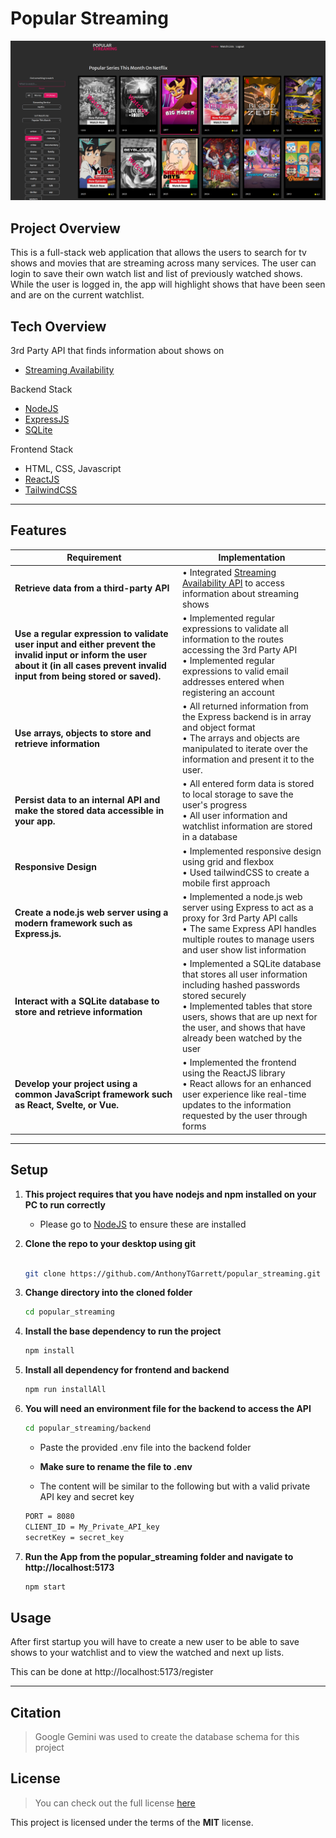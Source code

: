 # Popular Streaming

![alt text](img/home_form_showing.png)

## Project Overview

This is a full-stack web application that allows the users to search for tv shows and movies that are streaming across many services. The user can login to save their own watch list and list of previously watched shows. While the user is logged in, the app will highlight shows that have been seen and are on the current watchlist.

## Tech Overview

3rd Party API that finds information about shows on

- [Streaming Availability](https://www.movieofthenight.com/about/api)

Backend Stack

- [NodeJS](https://nodejs.org/en)
- [ExpressJS](https://expressjs.com/)
- [SQLite](https://www.sqlite.org/)

Frontend Stack

- HTML, CSS, Javascript
- [ReactJS](https://react.dev/)
- [TailwindCSS](https://tailwindcss.com/)

---

## Features

| Requirement                                                                                                                                                                           | Implementation                                                                                                                                                                                                                                      |
| ------------------------------------------------------------------------------------------------------------------------------------------------------------------------------------- | --------------------------------------------------------------------------------------------------------------------------------------------------------------------------------------------------------------------------------------------------- |
| **Retrieve data from a third-party API**                                                                                                                                              | • Integrated [Streaming Availability API](https://www.movieofthenight.com/about/api) to access information about streaming shows<br>                                                                                                                |
| **Use a regular expression to validate user input and either prevent the invalid input or inform the user about it (in all cases prevent invalid input from being stored or saved).** | • Implemented regular expressions to validate all information to the routes accessing the 3rd Party API<br>• Implemented regular expressions to valid email addresses entered when registering an account                                           |
| **Use arrays, objects to store and retrieve information**                                                                                                                             | • All returned information from the Express backend is in array and object format<br>• The arrays and objects are manipulated to iterate over the information and present it to the user.                                                           |
| **Persist data to an internal API and make the stored data accessible in your app.**                                                                                                  | • All entered form data is stored to local storage to save the user's progress<br>• All user information and watchlist information are stored in a database                                                                                         |
| **Responsive Design**                                                                                                                                                                 | • Implemented responsive design using grid and flexbox<br>• Used tailwindCSS to create a mobile first approach                                                                                                                                      |
| **Create a node.js web server using a modern framework such as Express.js.**                                                                                                          | • Implemented a node.js web server using Express to act as a proxy for 3rd Party API calls<br> • The same Express API handles multiple routes to manage users and user show list information                                                        |
| **Interact with a SQLite database to store and retrieve information**                                                                                                                 | • Implemented a SQLite database that stores all user information including hashed passwords stored securely<br>• Implemented tables that store users, shows that are up next for the user, and shows that have already been watched by the user<br> |
| **Develop your project using a common JavaScript framework such as React, Svelte, or Vue.**                                                                                           | • Implemented the frontend using the ReactJS library<br>• React allows for an enhanced user experience like real-time updates to the information requested by the user through forms                                                                |

---

## Setup

1.  **This project requires that you have nodejs and npm installed on your PC to run correctly**
    - Please go to [NodeJS](https://nodejs.org/en) to ensure these are installed
2.  **Clone the repo to your desktop using git**

    ```bash

    git clone https://github.com/AnthonyTGarrett/popular_streaming.git
    ```

3.  **Change directory into the cloned folder**

    ```bash
    cd popular_streaming
    ```

4.  **Install the base dependency to run the project**

    ```bash
    npm install
    ```

5.  **Install all dependency for frontend and backend**
    ```bash
    npm run installAll
    ```
6.  **You will need an environment file for the backend to access the API**

    ```bash
    cd popular_streaming/backend
    ```

    - Paste the provided .env file into the backend folder

    - **Make sure to rename the file to .env**

    - The content will be similar to the following but with a valid private API key and secret key

    ```bash
    PORT = 8080
    CLIENT_ID = My_Private_API_key
    secretKey = secret_key
    ```

7.  **Run the App from the popular_streaming folder and navigate to http://localhost:5173**

    ```bash
    npm start
    ```

## Usage

After first startup you will have to create a new user to be able to save shows to your watchlist and to view the watched and next up lists.

This can be done at http://localhost:5173/register

---

## Citation

> Google Gemini was used to create the database schema for this project

## License

> You can check out the full license [here](https://github.com/IgorAntun/node-chat/blob/master/LICENSE)

This project is licensed under the terms of the **MIT** license.
